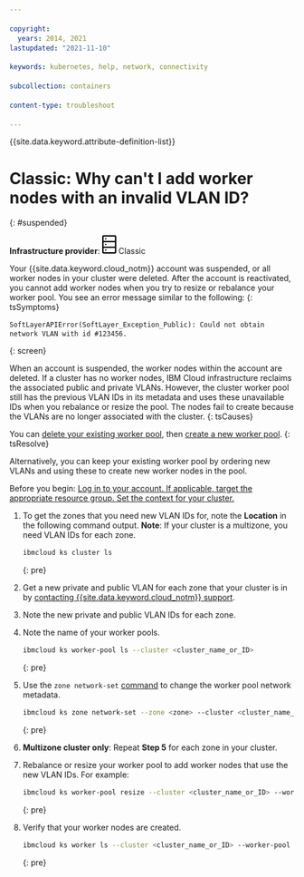 ```yaml
---

copyright: 
  years: 2014, 2021
lastupdated: "2021-11-10"

keywords: kubernetes, help, network, connectivity

subcollection: containers

content-type: troubleshoot

---
```


{{site.data.keyword.attribute-definition-list}}


# Classic: Why can't I add worker nodes with an invalid VLAN ID?
{: #suspended}

**Infrastructure provider**: ![Classic infrastructure provider icon.](images/icon-classic-2.svg) Classic


Your {{site.data.keyword.cloud_notm}} account was suspended, or all worker nodes in your cluster were deleted. After the account is reactivated, you cannot add worker nodes when you try to resize or rebalance your worker pool. You see an error message similar to the following:
{: tsSymptoms}

```
SoftLayerAPIError(SoftLayer_Exception_Public): Could not obtain network VLAN with id #123456.
```
{: screen}


When an account is suspended, the worker nodes within the account are deleted. If a cluster has no worker nodes, IBM Cloud infrastructure reclaims the associated public and private VLANs. However, the cluster worker pool still has the previous VLAN IDs in its metadata and uses these unavailable IDs when you rebalance or resize the pool. The nodes fail to create because the VLANs are no longer associated with the cluster.
{: tsCauses}


You can [delete your existing worker pool](/docs/containers?topic=containers-kubernetes-service-cli#cs_worker_pool_rm), then [create a new worker pool](/docs/containers?topic=containers-kubernetes-service-cli#cs_worker_pool_create).
{: tsResolve}

Alternatively, you can keep your existing worker pool by ordering new VLANs and using these to create new worker nodes in the pool.

Before you begin: [Log in to your account. If applicable, target the appropriate resource group. Set the context for your cluster.](/docs/containers?topic=containers-cs_cli_install#cs_cli_configure)

1. To get the zones that you need new VLAN IDs for, note the **Location** in the following command output. **Note**: If your cluster is a multizone, you need VLAN IDs for each zone.

    ```sh
    ibmcloud ks cluster ls
    ```
    {: pre}

2. Get a new private and public VLAN for each zone that your cluster is in by [contacting {{site.data.keyword.cloud_notm}} support](/docs/vlans?topic=vlans-ordering-premium-vlans#ordering-premium-vlans).

3. Note the new private and public VLAN IDs for each zone.

4. Note the name of your worker pools.

    ```sh
    ibmcloud ks worker-pool ls --cluster <cluster_name_or_ID>
    ```
    {: pre}

5. Use the `zone network-set` [command](/docs/containers?topic=containers-kubernetes-service-cli#cs_zone_network_set) to change the worker pool network metadata.

    ```sh
    ibmcloud ks zone network-set --zone <zone> --cluster <cluster_name_or_ID> -- worker-pool ls <worker-pool> --private-vlan <private_vlan_ID> --public-vlan <public_vlan_ID>
    ```
    {: pre}

6. **Multizone cluster only**: Repeat **Step 5** for each zone in your cluster.

7. Rebalance or resize your worker pool to add worker nodes that use the new VLAN IDs. For example:

    ```sh
    ibmcloud ks worker-pool resize --cluster <cluster_name_or_ID> --worker-pool <worker_pool> --size-per-zone <number_of_workers_per_zone>
    ```
    {: pre}

8. Verify that your worker nodes are created.

    ```sh
    ibmcloud ks worker ls --cluster <cluster_name_or_ID> --worker-pool <worker_pool>
    ```
    {: pre}






